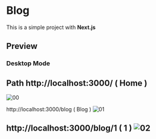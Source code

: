 # Blog

This is a simple project with **Next.js**

## Preview
### Desktop Mode

## Path http://localhost:3000/ ( Home )
![00](https://user-images.githubusercontent.com/100797809/228086804-6936db2a-45af-4cf0-be08-3e08fdb9559c.png)

http://localhost:3000/blog ( Blog )
![01](https://user-images.githubusercontent.com/100797809/228086802-60bad4b0-f2ff-4702-a5f3-0e4befa26f0e.png)

http://localhost:3000/blog/1 ( 1 )
![02](https://user-images.githubusercontent.com/100797809/228086799-c29cc51f-7624-44a1-beda-ffaa925d2dd3.png)
---

